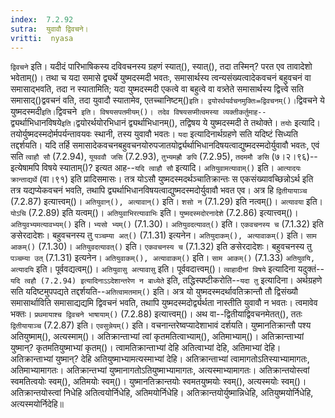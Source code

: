 ```yaml
---
index:  7.2.92
sutra:  युवावौ द्विवचने।
vritti:  nyasa
---
```


`द्विवचने` इति। यदीदं पारिभाषिकस्य दविवचनस्य ग्रहणं स्यात्(), स्यात्(), तदा तस्मिन्? परत एव तावादेशो भवेताम्()। तथा च यदा समासे द्व्यर्थे युष्मदस्मदी भवतः, समासार्थस्य त्वन्यसंख्यत्वादेकवचनं बहुवचनं वा समासाद्भवति, तदा न स्यातामिति; यदा युष्मदस्मदी एकत्वे वा बहुत्वे वा वत्र्तेते समासार्थस्य द्वित्त्वे सति समासाद्()द्ववचनं वति, तदा युवादौ स्यातामेव, एतच्चानिष्टम्()` इति। द्वयोरर्थयर्वचनमुक्तिः=द्विवचनम्()। `द्विवचने ये युष्मदस्मदी` इति। `द्विवचने` इति। विषयसपतमीयम्()। तदेव विषयसप्मीत्वमस्या व्यक्तीकर्तुमाह--`द्व्यर्थाभिधानविषये` इति। `द्वयोरर्थयोरभिधानं द्व्यर्थाभिधानम्(), तद्विषय ये युष्मदस्मदी ते तथोक्ते। `तयोः` इत्यादि। तयोर्युष्मदस्मदोर्मपर्यन्तावयवः स्थानी, तस्य युवावौ भवतः। 
`यदा` इत्यादिनार्थग्रहणे सति यदिष्टं सिध्यति तद्दर्शयति। यदि तर्हि समासादेकवचनबहुवचनयोरुपजातयोर्द्व्यर्थाभिधानदिषयत्वाद्युष्मदस्मदोर्युवावौ भवतः, एवं सति `त्वाहौ सौ` (7.2.94), `यूयववौ जसि` (7.2.93), `तुभ्यमह्रौ ङपि` (7.2.95), `तदममौ ङसि` (७।२।९६)--इत्येषामपि विषये स्याताम्()? इत्यत आह--`यदि त्वाहौ सौ` इत्यादि। `अतियुवामत्यावाम्()` इति। `आत्यादयः क्रान्ताद्यर्थे` (वा।९१) इति प्रादिसमासः। तत्र योऽसौ युष्मदस्मदर्थञ्चातिक्रान्तः स एकसंख्यावच्छिन्नोऽर्थ इति तत्र यद्यप्येकवचनं भवति, तथापि द्व्यर्थाभिधानविषयत्वाद्युष्मदस्मदोर्युवावौ भवत एव। अत्र हि `द्वितीयायाञ्च` (7.2.87) इत्यात्त्वम्()। `अतियुवान्(), अत्यावान्()` इति। `शसो न` (7.1.29) इति नत्वम्()। `अत्यावया` इति। `योऽचि` (7.2.89) इति यत्वम्()। `अतियुवाभिरत्यावाभिः` इति। `युष्मदस्मदोरनादेशे` (7.2.86) इत्यात्त्वम्()। `अतियुवभ्यमत्यावभ्यम्()` इति। `भ्यसो भ्यम्()` (7.1.30)। `अतियुवदत्यावत्()` इति। `एकवचनस्य च` (7.1.32) इति ङसेरदादेशः। बहुवचनस्य तु `पञ्चम्या अत्()` (7.1.31) इत्यनेन। `अतियुदाकम्(), अत्यावाकम्()` इति। `साम आकम्()` (7.1.30)। `अतियुवदत्यावत्()` इति। `एकवचनस्य च` (7.1.32) इति ङसेरदादेशः। बहुवचनस्य तु `पञ्चम्या उत्` (7.1.31) इत्यनेन। `अतियुवाकम्(), अत्यावाकम्()` इति। `साम आकम्()` (7.1.33) `अतियुवयि, अत्यादयि` इति। पूर्ववद्यत्वम्()। `अतियुवासु अत्यावासु` इति। पूर्ववदात्त्वम्()। 
`त्वाहादीनां विषये` इत्यादिना यदुक्तं--`यदि त्वहौ (7.2.94) इत्यादिनाऽ‌ऽदेशान्तरेण न बाध्येते` इति, तद्धिस्पष्टीकरोति--`यदा तु` इत्यादिना। अर्थग्रहणे सति यदिष्टमुपपद्यते तद्दर्शयति--`अतित्वामतमाम्()` इति। अत्र यो युष्मदस्मदर्थावतिक्रान्तौ तौ द्विसंख्यौ समासार्थाविति समासाद्यद्यमि द्विवचनं भवति, तथापि युष्मदस्मदोर्द्व्यर्थता नास्तीति युवावौ न भवतः। त्वमावेव भक्तः। `प्रथमायाश्च द्विवचने भाषायाम्()` (7.2.88) इत्यात्त्वम्()। अथ वा--द्वितीयाद्विवचनमेतत्(), ततः `द्वितीयायाञ्च` (7.2.87) इति। `एवसुन्नेयम्()` इति। वचनान्तरेष्वप्यादेशाभावं दर्शयति। युष्मानतिक्रान्तौ पश्य अतियुष्माम्(), अत्यस्माम्()। अतिक्रान्ताभ्यां त्वां कृतमतित्वाभ्याम्(), अतिमाभ्याम्()। अतिक्रान्ताभ्यां युष्मान्? कृतमतियुष्माभ्यां कृतम्()। त्वामतिक्रान्ताभ्यां देहि अतित्वाभ्यां देहि, अतिमाभ्यां देहि। अतिक्रान्ताभ्यां युष्मान्? देहि अतियुष्माभ्यामत्यस्माभ्यां देहि। अतिक्रान्ताभ्यां त्वामागतोऽतिस्याभ्यामागतः, अतिमाभ्यामागतः। अतिक्रान्तभ्यां युष्मानागतोऽतियुष्माभ्यामागतः, अत्यस्माभ्यामागतः। अतिक्रान्तयोस्त्वां स्वमतित्वयोः स्वम्(), अतिमयोः स्वम्()। युष्मानतिक्रान्तयोः स्वमतयुष्मयोः स्वम्(), अत्यस्मयोः स्वम्()। अतिक्रान्तयोस्त्वां निधेहि अतित्वयोर्निधेहि, अतिमयोर्निधेहि। अतिक्रान्तयोर्युष्मान्निधेहि, अतियुष्मयोर्निधेहि, अत्यस्मयोर्निदेहि॥
